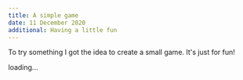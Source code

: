 ```yaml
---
title: A simple game
date: 11 December 2020
additional: Having a little fun
---
```


To try something I got the idea to create a small game. It's just for fun!

<canvas id="simple-game">
loading...
</canvas>

<script defer>

The game should work with javascript and using an update/draw function to draw a new frame. 

```js
alert('input game code')
```